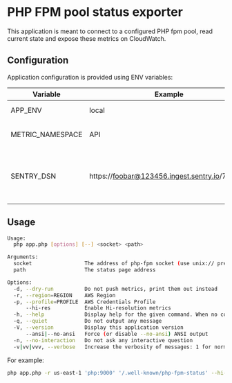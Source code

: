 # PHP FPM pool status exporter

This application is meant to connect to a configured PHP fpm pool, read current state and expose these metrics on CloudWatch.


## Configuration
Application configuration is provided using ENV variables:

| Variable          | Example                                       | Meaning                                                                   |
|-------------------|-----------------------------------------------|---------------------------------------------------------------------------|
| APP_ENV           | local                                         | Runtime environment.                                                      | 
| METRIC_NAMESPACE  | API                                           | CloudWatch metrics namespace.                                             | 
| SENTRY_DSN        | https://foobar@123456.ingest.sentry.io/789456 | Specify a Sentry.io hub dsn to push notifications there on error/warnings | 

## Usage

```bash
Usage:
  php app.php [options] [--] <socket> <path>

Arguments:
  socket                 The address of php-fpm socket (use unix:// prefix to use a unix socket)
  path                   The status page address

Options:
  -d, --dry-run          Do not push metrics, print them out instead
  -r, --region=REGION    AWS Region
  -p, --profile=PROFILE  AWS Credentials Profile
      --hi-res           Enable Hi-resolution metrics
  -h, --help             Display help for the given command. When no command is given display help for the status-agent command
  -q, --quiet            Do not output any message
  -V, --version          Display this application version
      --ansi|--no-ansi   Force (or disable --no-ansi) ANSI output
  -n, --no-interaction   Do not ask any interactive question
  -v|vv|vvv, --verbose   Increase the verbosity of messages: 1 for normal output, 2 for more verbose output and 3 for debug
```

For example:
```bash
php app.php -r us-east-1 'php:9000' '/.well-known/php-fpm-status' --hi-res
```
